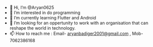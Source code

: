 - 👋 Hi, I’m @Aryan0625
- 👀 I’m interested in do programming
- 🌱 I’m currently learning Flutter and Android
- 💞️ I’m looking for an oppertunity to work with an organisation that can reshape the world in technology.
- 📫 How to reach me : Email- aryanbadiger2001@gmail.com , Mob- 7062386168

<!---
Aryan0625/Aryan0625 is a ✨ special ✨ repository because its `README.md` (this file) appears on your GitHub profile.
You can click the Preview link to take a look at your changes.
--->
